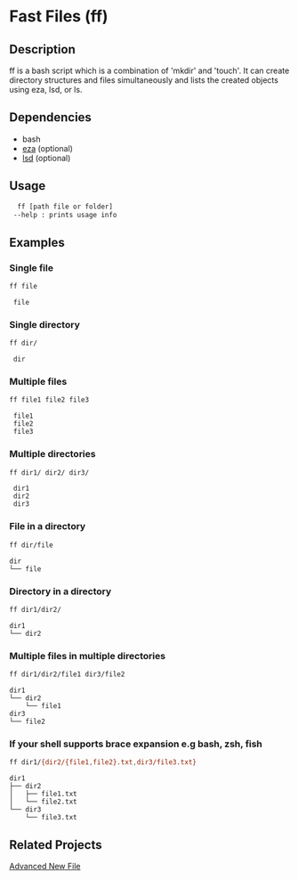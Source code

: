 # Fast Files (ff)

## Description

ff is a bash script which is a combination of 'mkdir' and 'touch'. It can create directory structures and files simultaneously and lists the created objects using eza, lsd, or ls.

## Dependencies

- bash
- [eza](https://github.com/eza-community/eza) (optional)
- [lsd](https://github.com/lsd-rs/lsd) (optional)

## Usage

```bash
  ff [path file or folder]
 --help : prints usage info
```

## Examples

### Single file

```bash
ff file
```

```
 file
```

### Single directory

```bash
ff dir/
```

```
 dir
```

### Multiple files

```bash
ff file1 file2 file3
```

```
 file1
 file2
 file3
```

### Multiple directories

```bash
ff dir1/ dir2/ dir3/
```

```
 dir1
 dir2
 dir3
```

### File in a directory

```bash
ff dir/file
```

```
dir
└── file
```

### Directory in a directory

```bash
ff dir1/dir2/
```

```
dir1
└── dir2
```

### Multiple files in multiple directories

```bash
ff dir1/dir2/file1 dir3/file2
```

```
dir1
└── dir2
    └── file1
dir3
└── file2
```

### If your shell supports brace expansion e.g bash, zsh, fish

```bash
ff dir1/{dir2/{file1,file2}.txt,dir3/file3.txt}
```

```
dir1
├── dir2
│   ├── file1.txt
│   └── file2.txt
└── dir3
    └── file3.txt
```

## Related Projects

[Advanced New File](https://github.com/tanrax/terminal-AdvancedNewFile)
